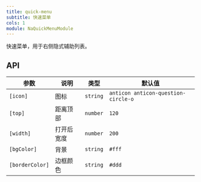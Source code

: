 ```yaml
---
title: quick-menu
subtitle: 快速菜单
cols: 1
module: NaQuickMenuModule
---
```


快速菜单，用于右侧隐式辅助列表。

## API

参数 | 说明 | 类型 | 默认值
----|------|-----|------
`[icon]` | 图标 | `string` | `anticon anticon-question-circle-o`
`[top]` | 距离顶部  | `number` | `120`
`[width]` | 打开后宽度  | `number` | `200`
`[bgColor]` | 背景  | `string` | `#fff`
`[borderColor]` | 边框颜色  | `string` | `#ddd`
